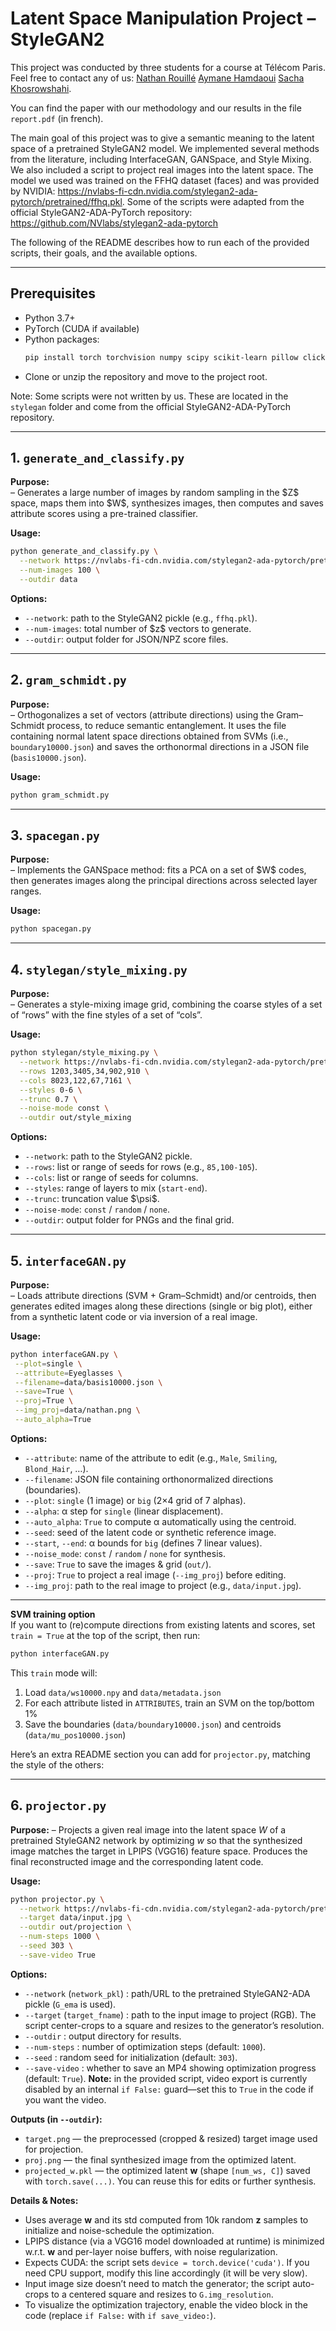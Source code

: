 

# Latent Space Manipulation Project – StyleGAN2

This project was conducted by three students for a course at Télécom Paris. Feel free to contact any of us: [Nathan Rouillé](https://github.com/NathanRouille) [Aymane Hamdaoui](https://github.com/Mamannne) [Sacha Khosrowshahi](https://github.com/sachkho/sachkho).

You can find the paper with our methodology and our results in the file `report.pdf` (in french).

The main goal of this project was to give a semantic meaning to the latent space of a pretrained StyleGAN2 model. We implemented several methods from the literature, including InterfaceGAN, GANSpace, and Style Mixing. We also included a script to project real images into the latent space. The model we used was trained on the FFHQ dataset (faces) and was provided by NVIDIA: https://nvlabs-fi-cdn.nvidia.com/stylegan2-ada-pytorch/pretrained/ffhq.pkl. Some of the scripts were adapted from the official StyleGAN2-ADA-PyTorch repository: https://github.com/NVlabs/stylegan2-ada-pytorch

The following of the README describes how to run each of the provided scripts, their goals, and the available options.

---

## Prerequisites 

- Python 3.7+
- PyTorch (CUDA if available)
- Python packages:
  ```bash
  pip install torch torchvision numpy scipy scikit-learn pillow click
  ```
* Clone or unzip the repository and move to the project root.

Note: Some scripts were not written by us. These are located in the `stylegan` folder and come from the official StyleGAN2-ADA-PyTorch repository.

---

## 1. `generate_and_classify.py`

**Purpose:**  
– Generates a large number of images by random sampling in the \$Z\$ space, maps them into \$W\$, synthesizes images, then computes and saves attribute scores using a pre-trained classifier.

**Usage:**

```bash
python generate_and_classify.py \
  --network https://nvlabs-fi-cdn.nvidia.com/stylegan2-ada-pytorch/pretrained/ffhq.pkl \
  --num-images 100 \
  --outdir data
```

**Options:**

* `--network`: path to the StyleGAN2 pickle (e.g., `ffhq.pkl`).
* `--num-images`: total number of \$z\$ vectors to generate.
* `--outdir`: output folder for JSON/NPZ score files.

---

## 2. `gram_schmidt.py`

**Purpose:**  
– Orthogonalizes a set of vectors (attribute directions) using the Gram–Schmidt process, to reduce semantic entanglement. It uses the file containing normal latent space directions obtained from SVMs (i.e., `boundary10000.json`) and saves the orthonormal directions in a JSON file (`basis10000.json`).

**Usage:**

```bash
python gram_schmidt.py 
```

---

## 3. `spacegan.py`

**Purpose:**  
– Implements the GANSpace method: fits a PCA on a set of \$W\$ codes, then generates images along the principal directions across selected layer ranges.

**Usage:**

```bash
python spacegan.py 
```

---

## 4. `stylegan/style_mixing.py`

**Purpose:**  
– Generates a style-mixing image grid, combining the coarse styles of a set of “rows” with the fine styles of a set of “cols”.

**Usage:**

```bash
python stylegan/style_mixing.py \
  --network https://nvlabs-fi-cdn.nvidia.com/stylegan2-ada-pytorch/pretrained/ffhq.pkl \
  --rows 1203,3405,34,902,910 \
  --cols 8023,122,67,7161 \
  --styles 0-6 \
  --trunc 0.7 \
  --noise-mode const \
  --outdir out/style_mixing
```

**Options:**

* `--network`: path to the StyleGAN2 pickle.
* `--rows`: list or range of seeds for rows (e.g., `85,100-105`).
* `--cols`: list or range of seeds for columns.
* `--styles`: range of layers to mix (`start-end`).
* `--trunc`: truncation value \$\psi\$.
* `--noise-mode`: `const` / `random` / `none`.
* `--outdir`: output folder for PNGs and the final grid.

---

## 5. `interfaceGAN.py`

**Purpose:**  
– Loads attribute directions (SVM + Gram–Schmidt) and/or centroids, then generates edited images along these directions (single or big plot), either from a synthetic latent code or via inversion of a real image.

**Usage:**

```bash
python interfaceGAN.py \
 --plot=single \
 --attribute=Eyeglasses \
 --filename=data/basis10000.json \
 --save=True \
 --proj=True \
 --img_proj=data/nathan.png \
 --auto_alpha=True
```

**Options:**

* `--attribute`: name of the attribute to edit (e.g., `Male`, `Smiling`, `Blond_Hair`, …).
* `--filename`: JSON file containing orthonormalized directions (boundaries).
* `--plot`: `single` (1 image) or `big` (2×4 grid of 7 alphas).
* `--alpha`: α step for `single` (linear displacement).
* `--auto_alpha`: `True` to compute α automatically using the centroid.
* `--seed`: seed of the latent code or synthetic reference image.
* `--start`, `--end`: α bounds for `big` (defines 7 linear values).
* `--noise_mode`: `const` / `random` / `none` for synthesis.
* `--save`: `True` to save the images & grid (`out/`).
* `--proj`: `True` to project a real image (`--img_proj`) before editing.
* `--img_proj`: path to the real image to project (e.g., `data/input.jpg`).

---

**SVM training option**  
If you want to (re)compute directions from existing latents and scores, set `train = True` at the top of the script, then run:

```bash
python interfaceGAN.py
```

This `train` mode will:

1. Load `data/ws10000.npy` and `data/metadata.json`
2. For each attribute listed in `ATTRIBUTES`, train an SVM on the top/bottom 1%
3. Save the boundaries (`data/boundary10000.json`) and centroids (`data/mu_pos10000.json`)


Here’s an extra README section you can add for `projector.py`, matching the style of the others:

---

## 6. `projector.py`

**Purpose:**
– Projects a given real image into the latent space $W$ of a pretrained StyleGAN2 network by optimizing $w$ so that the synthesized image matches the target in LPIPS (VGG16) feature space. Produces the final reconstructed image and the corresponding latent code.

**Usage:**

```bash
python projector.py \
  --network https://nvlabs-fi-cdn.nvidia.com/stylegan2-ada-pytorch/pretrained/ffhq.pkl \
  --target data/input.jpg \
  --outdir out/projection \
  --num-steps 1000 \
  --seed 303 \
  --save-video True
```

**Options:**

* `--network` (`network_pkl`) : path/URL to the pretrained StyleGAN2-ADA pickle (`G_ema` is used).
* `--target` (`target_fname`) : path to the input image to project (RGB). The script center-crops to a square and resizes to the generator’s resolution.
* `--outdir` : output directory for results.
* `--num-steps` : number of optimization steps (default: `1000`).
* `--seed` : random seed for initialization (default: `303`).
* `--save-video` : whether to save an MP4 showing optimization progress (default: `True`).
  **Note:** in the provided script, video export is currently disabled by an internal `if False:` guard—set this to `True` in the code if you want the video.

**Outputs (in `--outdir`):**

* `target.png` — the preprocessed (cropped & resized) target image used for projection.
* `proj.png` — the final synthesized image from the optimized latent.
* `projected_w.pkl` — the optimized latent $\mathbf{w}$ (shape `[num_ws, C]`) saved with `torch.save(...)`. You can reuse this for edits or further synthesis.

**Details & Notes:**

* Uses average $\mathbf{w}$ and its std computed from 10k random $\mathbf{z}$ samples to initialize and noise-schedule the optimization.
* LPIPS distance (via a VGG16 model downloaded at runtime) is minimized w\.r.t. $\mathbf{w}$ and per-layer noise buffers, with noise regularization.
* Expects CUDA: the script sets `device = torch.device('cuda')`. If you need CPU support, modify this line accordingly (it will be very slow).
* Input image size doesn’t need to match the generator; the script auto-crops to a centered square and resizes to `G.img_resolution`.
* To visualize the optimization trajectory, enable the video block in the code (replace `if False:` with `if save_video:`).


